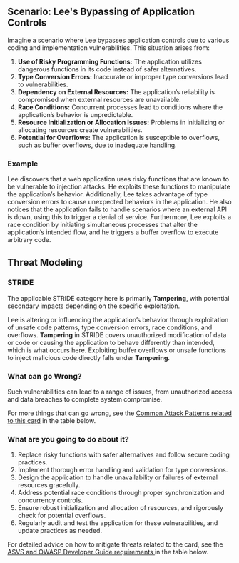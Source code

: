 ## Scenario: Lee's Bypassing of Application Controls

Imagine a scenario where Lee bypasses application controls due to various coding and implementation vulnerabilities. This situation arises from:

1. **Use of Risky Programming Functions:** The application utilizes dangerous functions in its code instead of safer alternatives.
2. **Type Conversion Errors:** Inaccurate or improper type conversions lead to vulnerabilities.
3. **Dependency on External Resources:** The application’s reliability is compromised when external resources are unavailable.
4. **Race Conditions:** Concurrent processes lead to conditions where the application’s behavior is unpredictable.
5. **Resource Initialization or Allocation Issues:** Problems in initializing or allocating resources create vulnerabilities.
6. **Potential for Overflows:** The application is susceptible to overflows, such as buffer overflows, due to inadequate handling.

### Example

Lee discovers that a web application uses risky functions that are known to be vulnerable to injection attacks. He exploits these functions to manipulate the application’s behavior. Additionally, Lee takes advantage of type conversion errors to cause unexpected behaviors in the application. He also notices that the application fails to handle scenarios where an external API is down, using this to trigger a denial of service. Furthermore, Lee exploits a race condition by initiating simultaneous processes that alter the application’s intended flow, and he triggers a buffer overflow to execute arbitrary code.

## Threat Modeling

### STRIDE

The applicable STRIDE category here is primarily **Tampering**, with potential secondary impacts depending on the specific exploitation.

Lee is altering or influencing the application’s behavior through exploitation of unsafe code patterns, type conversion errors, race conditions, and overflows.
**Tampering** in STRIDE covers unauthorized modification of data or code or causing the application to behave differently than intended, which is what occurs here.
Exploiting buffer overflows or unsafe functions to inject malicious code directly falls under **Tampering**.

### What can go Wrong?

Such vulnerabilities can lead to a range of issues, from unauthorized access and data breaches to complete system compromise.

For more things that can go wrong, see the [Common Attack Patterns related to this card](#mapping 'Common Attack Patterns related to this card [internal]') in the table below.

### What are you going to do about it?

1. Replace risky functions with safer alternatives and follow secure coding practices.
2. Implement thorough error handling and validation for type conversions.
3. Design the application to handle unavailability or failures of external resources gracefully.
4. Address potential race conditions through proper synchronization and concurrency controls.
5. Ensure robust initialization and allocation of resources, and rigorously check for potential overflows.
6. Regularly audit and test the application for these vulnerabilities, and update practices as needed.

For detailed advice on how to mitigate threats related to the card, see the [ASVS and OWASP Developer Guide requirements ](#mapping 'ASVS and OWASP Developer Guide requirements [internal]') in the table below.
